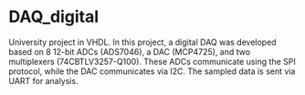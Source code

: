 # DAQ_digital
University project in VHDL. In this project, a digital DAQ was developed based on 8 12-bit ADCs (ADS7046), a DAC (MCP4725), and two multiplexers (74CBTLV3257-Q100). These ADCs communicate using the SPI protocol, while the DAC communicates via I2C. The sampled data is sent via UART for analysis.
